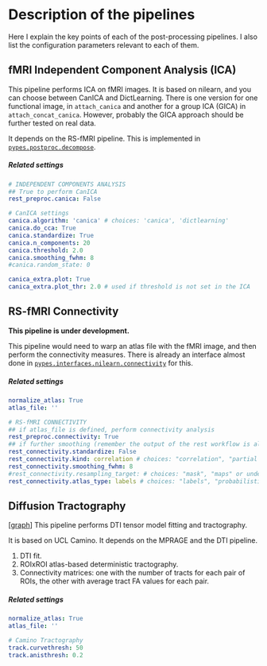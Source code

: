 
# Description of the pipelines
Here I explain the key points of each of the post-processing pipelines.
I also list the configuration parameters relevant to each of them.


## fMRI Independent Component Analysis (ICA)
This pipeline performs ICA on fMRI images. It is based on nilearn, and you
can choose between CanICA and DictLearning.
There is one version for one functional image, in `attach_canica` and
another
for a group ICA (GICA) in `attach_concat_canica`. However, probably the GICA
approach should be further tested on real data.

It depends on the RS-fMRI pipeline.
This is implemented in
[`pypes.postproc.decompose`](https://github.com/Neurita/pypes/blob/master/pypes/postproc/decompose.py).


##### Related settings
```yaml
# INDEPENDENT COMPONENTS ANALYSIS
## True to perform CanICA
rest_preproc.canica: False

# CanICA settings
canica.algorithm: 'canica' # choices: 'canica', 'dictlearning'
canica.do_cca: True
canica.standardize: True
canica.n_components: 20
canica.threshold: 2.0
canica.smoothing_fwhm: 8
#canica.random_state: 0

canica_extra.plot: True
canica_extra.plot_thr: 2.0 # used if threshold is not set in the ICA
```

## RS-fMRI Connectivity
**This pipeline is under development.**

This pipeline would need to warp an atlas file with the fMRI image, and then
perform the connectivity measures.
There is already an interface almost done in [`pypes.interfaces.nilearn.connectivity`](https://github.com/Neurita/pypes/blob/master/pypes/interfaces/nilearn/connectivity.py) for this.

##### Related settings
```yaml
normalize_atlas: True
atlas_file: ''

# RS-fMRI CONNECTIVITY
## if atlas_file is defined, perform connectivity analysis
rest_preproc.connectivity: True
## if further smoothing (remember the output of the rest workflow is already smoothed)
rest_connectivity.standardize: False
rest_connectivity.kind: correlation # choices: "correlation", "partial correlation", "tangent", "covariance", "precision".
rest_connectivity.smoothing_fwhm: 8
#rest_connectivity.resampling_target: # choices: "mask", "maps" or undefined.
rest_connectivity.atlas_type: labels # choices: "labels", "probabilistic".
```


## Diffusion Tractography
[<a href="https://github.com/Neurita/pypes/blob/master/docs/img/spm_pet_anat_dti_camino_workflow.png?raw=true" target="_blank">graph</a>]
This pipeline performs DTI tensor model fitting and tractography.

It is based on UCL Camino.
It depends on the MPRAGE and the DTI pipeline.

1. DTI fit.
2. ROIxROI atlas-based deterministic tractography.
3. Connectivity matrices: one with the number of tracts for each pair of
ROIs, the other with average tract FA values for each pair.

##### Related settings
```yaml
normalize_atlas: True
atlas_file: ''

# Camino Tractography
track.curvethresh: 50
track.anisthresh: 0.2
```

